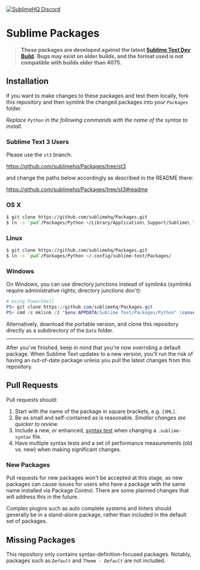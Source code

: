 [![SublimeHQ Discord](https://img.shields.io/discord/280102180189634562?label=SublimeHQ%20Discord&logo=discord&style=flat-square)](https://discord.gg/D43Pecu)

# Sublime Packages

> **These packages are developed against the latest [Sublime Text Dev Build](http://sublimetext.com/).**
> **Bugs may exist on older builds, and the format used is not compatible with builds older than 4075.**

## Installation

If you want to make changes to these packages and test them locally, fork this repository and then symlink the changed packages into your *`Packages`* folder.

*Replace `Python` in the following commands with the name of the syntax to install.*

### Sublime Text 3 Users

Please use the `st3` branch:

<https://github.com/sublimehq/Packages/tree/st3>

and change the paths below accordingly as described in the README there:

<https://github.com/sublimehq/Packages/tree/st3#readme>

### OS X

```bash
$ git clone https://github.com/sublimehq/Packages.git
$ ln -s `pwd`/Packages/Python ~/Library/Application\ Support/Sublime\ Text/Packages/
```

### Linux

```bash
$ git clone https://github.com/sublimehq/Packages.git
$ ln -s `pwd`/Packages/Python ~/.config/sublime-text/Packages/
```

### Windows

On Windows, you can use directory junctions instead of symlinks (symlinks require administrative rights; directory junctions don't):

```powershell
# Using PowerShell
PS> git clone https://github.com/sublimehq/Packages.git
PS> cmd /c mklink /J "$env:APPDATA/Sublime Text/Packages/Python" (convert-path ./Packages/Python)
```

Alternatively, download the portable version, and clone this repository directly as a subdirectory of the *`Data`* folder.

---

After you've finished, keep in mind that you're now overriding a default package. When Sublime Text updates to a new version, you'll run the risk of having an out-of-date package unless you pull the latest changes from this repository.

## Pull Requests

Pull requests should:

1. Start with the name of the package in square brackets, e.g. `[XML]`.
2. Be as small and self-contained as is reasonable. *Smaller changes are quicker to review.*
3. Include a new, or enhanced, [syntax test](http://www.sublimetext.com/docs/syntax.html) when changing a `.sublime-syntax` file.
4. Have multiple syntax tests and a set of performance measurements (old vs. new) when making significant changes.

### New Packages

Pull requests for new packages won't be accepted at this stage, as new packages can cause issues for users who have a package with the same name installed via Package Control.
There are some planned changes that will address this in the future.

Complex plugins such as auto complete systems and linters should generally be in a stand-alone package, rather than included in the default set of packages.

## Missing Packages

This repository only contains syntax-definition-focused packages.
Notably, packages such as *`Default`* and *`Theme - Default`* are not included.
